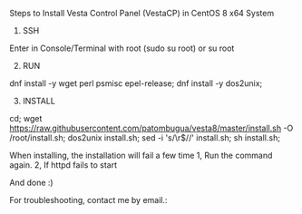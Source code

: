 Steps to Install Vesta Control Panel (VestaCP) in CentOS 8 x64 System

1) SSH

Enter in Console/Terminal with root (sudo su root) or su root

2) RUN

dnf install -y wget perl psmisc epel-release; dnf install -y dos2unix;

3) INSTALL

cd; wget https://raw.githubusercontent.com/patombugua/vesta8/master/install.sh -O /root/install.sh; dos2unix install.sh; sed -i 's/\r$//' install.sh; sh install.sh;


When installing, the installation will fail a few time
1, Run the command again.
2, If httpd fails to start
    

And done :)

For troubleshooting, contact me by email.:

